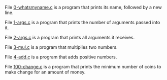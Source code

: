 File [0-whatsmyname.c](0-whatsmyname.c) is a program that prints its name, followed by a new line.

File [1-args.c](1-args.c) is a program that prints the number of arguments passed into it.

File [2-args.c](2-args.c) is a program that prints all arguments it receives.

File [3-mul.c](3-mul.c) is a program that multiplies two numbers.

File [4-add.c](4-add.c
) is a program that adds positive numbers.

File [100-change.c](100-change.c) is a program that prints the minimum number of coins to make change for an amount of money.
